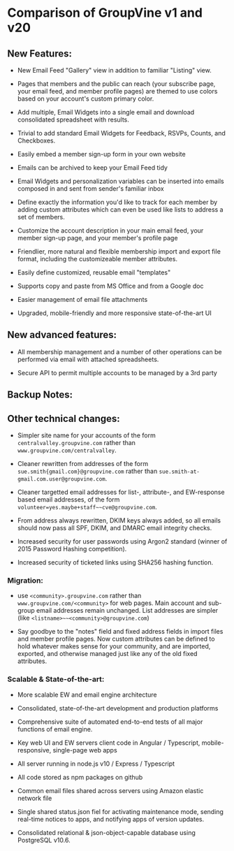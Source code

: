 <h1>Comparison of GroupVine v1 and v20</h1>

## New Features:

 *  New Email Feed "Gallery" view in addition to familiar "Listing" view.

 *  Pages that members and the public can reach (your subscribe page,
    your email feed, and member profile pages) are themed to use
    colors based on your account's custom primary color.

 *  Add multiple, Email Widgets into a single email and download
    consolidated spreadsheet with results.

 *  Trivial to add standard Email Widgets for Feedback, RSVPs, Counts, 
    and Checkboxes.

 *  Easily embed a member sign-up form in your own website

 *  Emails can be archived to keep your Email Feed tidy

 *  Email Widgets and personalization variables can be inserted into
    emails composed in and sent from sender's familiar inbox

 *  Define exactly the information you'd like to track for each member
    by adding custom attributes which can even be used like lists to 
    address a set of members.

 *  Customize the account description in your main email feed, your
    member sign-up page, and your member's profile page

 *  Friendlier, more natural and flexible membership import and export 
    file format, including the customizeable member attributes.

 *  Easily define customized, reusable email "templates"

 *  Supports copy and paste from MS Office and from a Google doc

 *  Easier management of email file attachments

 *  Upgraded, mobile-friendly and more responsive state-of-the-art UI


## New advanced features:

*  All membership management and a number of other 
   operations can be performed via email with attached spreadsheets.

*  Secure API to permit multiple accounts to be managed by a 
   3rd party



## Backup Notes:

## Other technical changes:

*  Simpler site name for your accounts of the form 
   ```centralvalley.groupvine.com``` rather than 
   ```www.groupvine.com/centralvalley```.

*  Cleaner rewritten from addresses of the form 
   ```sue.smith{gmail.com}@groupvine.com``` rather than
   ```sue.smith-at-gmail.com.user@groupvine.com```.

*  Cleaner targetted email addresses for list-, attribute-, 
   and EW-response based email addresses, of the form
   ```volunteer=yes.maybe+staff~~cve@groupvine.com```.

*  From address always rewritten, DKIM keys always added, so all
   emails should now pass all SPF, DKIM, and DMARC email integrity 
   checks.

*  Increased security for user passwords using Argon2 standard 
   (winner of 2015 Password Hashing competition).

*  Increased security of ticketed links using SHA256 hashing function.


### Migration:

* use ```<community>.groupvine.com``` rather than
  ```www.groupvine.com/<community>``` for web pages.  Main account and
  sub-group email addresses remain unchanged.  List addresses are
  simpler (like ```<listname>~~<community>@groupvine.com```)

*  Say goodbye to the "notes" field and fixed address fields in import
  files and member profile pages.  Now custom attributes can be
  defined to hold whatever makes sense for your community, and are
  imported, exported, and otherwise managed just like any of the old
  fixed attributes.


### Scalable & State-of-the-art:

 * More scalable EW and email engine architecture

*  Consolidated, state-of-the-art development and production platforms

*  Comprehensive suite of automated end-to-end tests of all major
   functions of email engine.

*  Key web UI and EW servers client code in Angular / Typescript, 
   mobile-responsive, single-page web apps

*  All server running in node.js v10 / Express / Typescript

*  All code stored as npm packages on github

*  Common email files shared across servers using Amazon elastic network file

*  Single shared status.json fiel for activating maintenance mode,
   sending real-time notices to apps, and notifying apps of version updates.

*  Consolidated relational & json-object-capable database using PostgreSQL v10.6.



